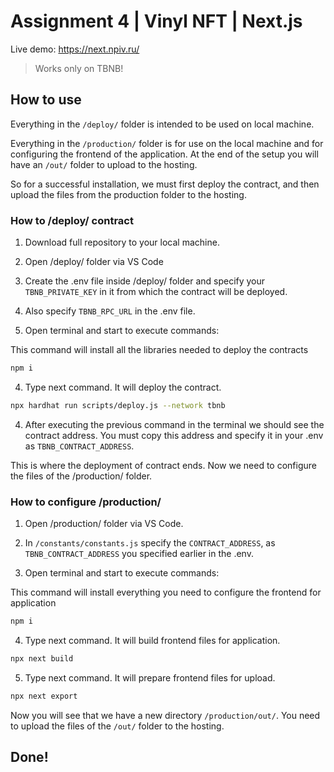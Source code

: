 # Assignment 4 | Vinyl NFT | Next.js

Live demo: https://next.npiv.ru/
> Works only on TBNB!

## How to use

Everything in the `/deploy/` folder is intended to be used on local machine.

Everything in the `/production/` folder is for use on the local machine and for configuring the frontend of the application.
At the end of the setup you will have an `/out/` folder to upload to the hosting.

So for a successful installation, we must first deploy the contract, and then upload the files from the production folder to the hosting.

### How to /deploy/ contract

1. Download full repository to your local machine.

2. Open /deploy/ folder via VS Code

3. Create the .env file inside /deploy/ folder and specify your `TBNB_PRIVATE_KEY` in it from which the contract will be deployed.

3. Also specify `TBNB_RPC_URL` in the .env file.

3. Open terminal and start to execute commands:

This command will install all the libraries needed to deploy the contracts

```bash
npm i
```

4. Type next command. It will deploy the contract.

```bash
npx hardhat run scripts/deploy.js --network tbnb
```

4. Аfter executing the previous command in the terminal we should see the contract address. You must copy this address and specify it in your .env as `TBNB_CONTRACT_ADDRESS`.

This is where the deployment of contract ends. Now we need to configure the files of the /production/ folder.

### How to configure /production/

1. Open /production/ folder via VS Code.

2. In `/constants/constants.js` specify the `CONTRACT_ADDRESS`, as `TBNB_CONTRACT_ADDRESS` you specified earlier in the .env.

3. Open terminal and start to execute commands:

This command will install everything you need to configure the frontend for application

```bash
npm i
```

4. Type next command. It will build frontend files for application.

```bash
npx next build
```

5. Type next command. It will prepare frontend files for upload.

```bash
npx next export
```

Now you will see that we have a new directory `/production/out/`. You need to upload the files of the `/out/` folder to the hosting.

## Done!
